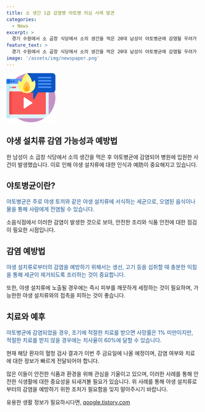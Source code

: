 ```yaml
---
title: 소 생간 1급 감염병 야토병 의심 사례 발견
categories:
  - News
excerpt: >
  경기 수원에서 소 곱창 식당에서 소의 생간을 먹은 20대 남성이 야토병균에 감염될 우려가 있습니다. 야토병은 야생 토끼 등 야생 설치류에게 물리거나 닿는 경우, 혹은 해당 균에 감염된 음식과 물을 섭취할 경우 감염되는데요. 이번에 확진된 경우, 적절한 치료를 받으면 사망률이 1% 미만이지만, 치료를 받지 않으면 60%의 치사율을 보입니다. 해당 남성은 혈청 검사 결과를 기다리고 있으며, 야토병으로 확진되면 질병청이 발표할 예정입니다. MBC 뉴스는 제보를 기다립니다. (150자)
feature_text: >
  경기 수원에서 소 곱창 식당에서 소의 생간을 먹은 20대 남성이 야토병균에 감염될 우려가 있습니다. 야토병은 야생 토끼 등 야생 설치류에게 물리거나 닿는 경우, 혹은 해당 균에 감염된 음식과 물을 섭취할 경우 감염되는데요. 이번에 확진된 경우, 적절한 치료를 받으면 사망률이 1% 미만이지만, 치료를 받지 않으면 60%의 치사율을 보입니다. 해당 남성은 혈청 검사 결과를 기다리고 있으며, 야토병으로 확진되면 질병청이 발표할 예정입니다. MBC 뉴스는 제보를 기다립니다. (150자)
image: '/assets/img/newspaper.png'
---
```


<p><img src="/assets/img/news.png" alt="rentncar 속보" /></p>

<h2>야생 설치류 감염 가능성과 예방법</h2>

<p data-ke-size="size16"></p>

<p>한 남성이 소 곱창 식당에서 소의 생간을 먹은 후 야토병균에 감염되어 병원에 입원한 사건이 발생했습니다. 이로 인해 야생 설치류에 대한 인식과 예防이 중요해지고 있습니다.</p>

<h2 data-ke-size="size26">야토병균이란?</h2>

<p><span style="color: #1a5490;">야토병균은 주로 야생 토끼와 같은 야생 설치류에 서식하는 세균으로, 오염된 음식이나 물을 통해 사람에게 전염될 수 있습니다.</span></p>

<p>소음식점에서 이러한 감염이 발생한 것으로 보아, 안전한 조리와 식품 안전에 대한 점검이 필요한 시점입니다.</p>

<h2 data-ke-size="size26">감염 예방법</h2>

<p><span style="color: #1a5490;">야생 설치류로부터의 감염을 예방하기 위해서는 생선, 고기 등을 섭취할 때 충분한 익힘을 통해 세균이 제거되도록 조리하는 것이 중요합니다.</span></p>

<p>또한, 야생 설치류에 노출될 경우에는 즉시 피부를 깨끗하게 세정하는 것이 필요하며, 가능한한 야생 설치류와의 접촉을 피하는 것이 좋습니다.</p>

<h2 data-ke-size="size26">치료와 예후</h2>

<p><span style="color: #1a5490;">야토병균에 감염되었을 경우, 조기에 적절한 치료를 받으면 사망률은 1% 미만이지만, 적절한 치료를 받지 않을 경우에는 치사율이 60%에 달할 수 있습니다.</span></p>

<p>현재 해당 환자의 혈청 검사 결과가 이번 주 금요일에 나올 예정이며, 감염 여부와 치료에 대한 정보가 빠르게 전달되어야 합니다.</p>

<p data-ke-size="size16"></p>

<p>많은 이들이 안전한 식품과 환경을 위해 관심을 기울이고 있으며, 이러한 사례를 통해 안전한 식생활에 대한 중요성을 되새겨볼 필요가 있습니다. 위 사례를 통해 야생 설치류로부터의 감염을 예방하기 위한 조처가 필요함을 잊지 말아주시기 바랍니다.</p>
유용한 생활 정보가 필요하시다면, <a href="https://qoogle.tistory.com" rel="dofollow">qoogle.tistory.com</a>



